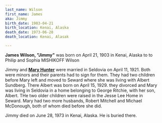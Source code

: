 ```yaml
---
last_name: Wilson
first_name: James
aka: Jimmy
birth_date: 1903-04-21
birth_location: Kenai, Alaska
death_date: 1973-06-28
death_location: Kenai, Alasak

---
```

**James Wilson, "Jimmy"** was born on April 21, 1903 in Kenai, Alaska to to Philip and Sophia MISHIKOFF Wilson

Jimmy and [**Mary Hunter**](../McDonough_Mary_Wilson.md) were married in Seldovia on April 11, 1921.  Both were minors and their parents had to sign for them.  They had two children before Mary left and moved to Seward where she was living with Albert Sundberg.  There Albert was born on April 15, 1929. they divorced and Mary was living in Seldovia in a home belonging to George Ritchie,  with her son, Albert. THe two older children were raised in the Jesse Lee Home in Seward.  Mary had two more husbands, Robert Mitchell and Michael McDonough, both of whom died before she did.

 Jimmy died on June 28, 1973 in Kenai, Alaska.  He is buried there.
